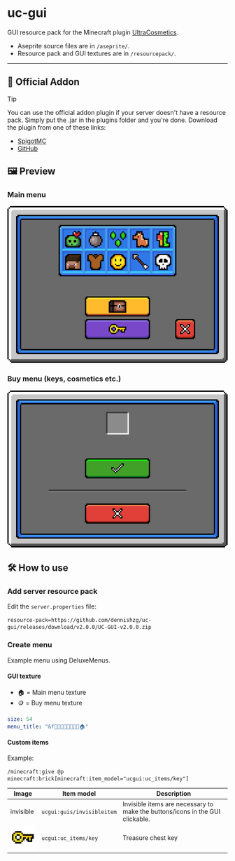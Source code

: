 # uc-gui

GUI resource pack for the Minecraft plugin [UltraCosmetics](https://www.spigotmc.org/resources/10905/).

- Aseprite source files are in `/aseprite/`.
- Resource pack and GUI textures are in `/resourcepack/`.

---

## 🧩 Official Addon

> [!TIP]
> You can use the official addon plugin if your server doesn't have a resource pack. Simply put the .jar in the plugins folder and you're done.
> Download the plugin from one of these links:
>
> - [SpigotMC](https://www.spigotmc.org/resources/ultracosmetics-gui-addon.117279/)
> - [GitHub](https://github.com/UltraCosmetics/UltraCosmetics-gui-addon)

## 🖼️ Preview

### Main menu

![Main menu](.github/readme-assets/preview-bg_main.png)

### Buy menu (keys, cosmetics etc.)

![Buy menu](.github/readme-assets/preview-bg_buy.png)

## 🛠️ How to use

### Add server resource pack

Edit the `server.properties` file:

```properties
resource-pack=https://github.com/dennishzg/uc-gui/releases/download/v2.0.0/UC-GUI-v2.0.0.zip
```

### Create menu

Example menu using DeluxeMenus.

#### GUI texture

- 🏠 = Main menu texture
- 🪙 = Buy menu texture

```yaml
size: 54
menu_title: "&f🎲🎲🎲🎲🎲🎲🎲🎲🏠"
```

#### Custom items

Example:

```text
/minecraft:give @p minecraft:brick[minecraft:item_model="ucgui:uc_items/key"]
```

| Image                         | Item model                 | Description |
| ----------------------------- | -------------------------- | ----------- |
| invisible                     | `ucgui:guis/invisibleitem` | Invisible items are necessary to make the buttons/icons in the GUI clickable. |
| ![Key][p-key]                 | `ucgui:uc_items/key`       | Treasure chest key |

[p-key]: .github/readme-assets/preview-key.png
